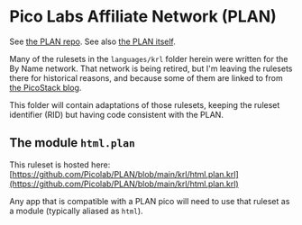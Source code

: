 # Pico Labs Affiliate Network (PLAN)

See [the PLAN repo](https://github.com/Picolab/PLAN).
See also [the PLAN itself](https://plan.picolabs.io/).

Many of the rulesets in the `languages/krl` folder herein were written for the By Name network.
That network is being retired, but I'm leaving the rulesets there for historical reasons,
and because some of them are linked to from [the PicoStack blog](https://picostack.org/).

This folder will contain adaptations of those rulesets,
keeping the ruleset identifier (RID) but having code consistent with the PLAN.

## The module `html.plan`

This ruleset is hosted here: [https://github.com/Picolab/PLAN/blob/main/krl/html.plan.krl](https://github.com/Picolab/PLAN/blob/main/krl/html.plan.krl)

Any app that is compatible with a PLAN pico will need to use that ruleset as a module
(typically aliased as `html`).
